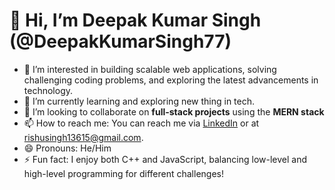   # 👋 Hi, I’m Deepak Kumar Singh (@DeepakKumarSingh77)

- 👀 I’m interested in building scalable web applications, solving challenging coding problems, and exploring the latest advancements in technology.
- 🌱 I’m currently learning and exploring new thing in tech.
- 💞️ I’m looking to collaborate on **full-stack projects** using the **MERN stack**
- 📫 How to reach me: You can reach me via [LinkedIn](https://www.linkedin.com/in/deepak-kumar-singh-b2a9522b0/) or at [rishusingh13615@gmail.com](mailto:rishusingh13615@gmail.com).
- 😄 Pronouns: He/Him
- ⚡ Fun fact: I enjoy both C++ and JavaScript, balancing low-level and high-level programming for different challenges!
